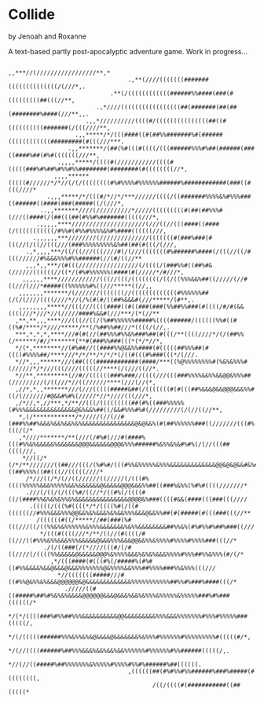 # Collide
by Jenoah and Roxanne

A text-based partly post-apocalyptic adventure game.
Work in progress...
                                                                                                                        
                                                                                                                        
                                                                                                                        
                                              ,,***//(/////////////////**,*                                             
                                      .,**(////(((((((#######((((((((((((((/(///*,.                                     
                                 .**(/((((((((((((######%%####(###(#(((((((((##(((//**,                                 
                             .,*////(((((((((((((((((##(#######(##(##(########%####(///**,,.                            
                          .,,*//////////((((#/(((((((((((((((##((#((((((((((#######(/(((////**,                         
                       .,,*****/*/(((####((#(##%%#######%#(######((((((((((((#########(#(((///***.                      
                     .,,*******/(##(%#(((#((((/(((######%%%#%##(######(###((####%##(#%#(((((((///**,                    
                  .,,,,*****/((((#(///////////((((#(((((###%#%##%#%%#%%########(########(#((((((((//*,                  
                 ,,,,******(((((#//////*/*//(/(/((((((((#%#%%%%#%%%%%%######%############(###((#(((////*                
               .,,,*****/*/(((#/*//*/***//////((((/((#######%%%%&%#%%%###((######((####(###(#####((/(///*,              
             ..,,*******////(//////////*/////(((((((((#(##(##%%%#(///((####(/(##(((##(#%%#%#######(((((///*,            
            .,,,,,****/////////////////////(///((//(((####((####(/(((((((((((/#%%#(#%%#%%%%&%#%####((((((///,           
           .,,,,,,***////////(//////////////(((((((#(###%###(#(((//(/((//(((///(###%%%%%%%%%&%##(##(#(((/(///,          
         .,*,,,,***/((/((///(((////#(/(///(((((((#%######%####(/(((//((/#(((//////#%&&&%%%#%%######(//(#/((//**         
         ,,,*,,***/(#(((/////////////////(/((((/(###%%#((##%#&(//////((((((//((*/(#%#%%%%%%(####(#(/////*/#///*,        
        ,,,,,,****////////////(((//(((/((((((((/((/((%%%&&%##((/////(//#((///(///*#####((%%%%%%#%((///*****((//,,       
       ,,,,,,,*******/(///////(((((((//(((((((((((((#%%%%%%##(/(/(////((((////*//(/%(#(#/((##%&&&#(///*****/(#**,.      
       ,,,,,,,,*****//(((///((((####((#((###(###(%%##%%###(#((((/#/#(&&((((///*///*//(/////####%&&#(///***/(*(//**      
      ,**,**,,,****///(((//((/(%##%%%%%%#####%((((######/((((((%%#((#((%#/****/*////*****/**(/%##%%##///*((((/(//,.     
      ***,*,*,*,****///#(#(//(##%%%#%%&%###%##(#(((/**((((////*/(/(##%%(/******/#//*******(**#(###%%###(((*(*/*//*,     
      */(*,********//(#%##//((####%%@&&%%####(#(((((##%%%##(#((((#%%%%##/****///*/*/**/*/*/*(/((#(((#%###(((*/(///.     
      *//*,,,******///(##((((############(####/***((%@%%%%%%%%#(%&%&%%%#(//////*/*///(((////(((((//****(/(///((//*.     
      *//**,*********(//#//((((((###%###//((((///(((###%%%%&&%%&&@@&%%%##(/////////(/((///*//((//////****(///(//(*,     
      ,//*,*,,*******///(///(((((#####&##(/(((((((#(#(((##%&&&@&&@@@&&&%%#((/(///////#@&&#%#%(/////*//*////(((///*,     
      ,/*//,*,//***,*/**//(((/(((((((((##(#%((###%%%%%(#%%%&&&&&&&&&&&&&&@&%&&%##((/&&#%%%#%#(/////////(/(//((//**,     
       *,(/************/*/////(//(//#(###%%##%&&&%&&%&&%&%&&&&&&&&&&&&&&&@&@&&%(#(##%%%%%%###((///////(((#%(((/(/*      
       ,*////*******/**(///(/#%#(///#(####%(((#%%&%&&&&&%&&&&&&@@@&&&&&&@@@&%%%######%&%%&%&#%#%(/(//(((##((((///,      
        *//((/*(/*/**///////((##///(((/(%#%#/(((#%%&%%%%%&%%%&&&&&&&&&&&&&@@&@&@&&#&%#((##%%%%((##(((//(((((////*       
         /*///((/*/(//((//////((/////(/(((#%((((%%%%%&&&%%%%%&&%&&&&&&@&&&&&@@@&&&%%##((###%&%%(%#%#((((///////*        
         .///(/((/(/(((%#/((//*/((#%(/((((#((/(####%%&%&%&%%&%&&&&&&&&&&&&&&&@@@@&%###((((#&&(####(((###(((////         
          .(((((/(((%#((((*/*/((((%#(/((#((((((//#%%%&&&%%%@@&&%&%&&&%&%&&%%%&&&@&&%%##(#(#####(#(((###(((//**          
            /((((((#((/*****//##(###(%#(((///((/((%%&%&%%%%%%&%%%&&&&&&&%&%%&&&&&&&&##%%&%(#%#%%#%##%###((///           
             */(((#((((///*/**/((//(#((((/#((///((#%%%&%%&&&%%%&&&&&@&&&%%%&&&@@&&%%&%%%%#%%%%#%%%%###(((//*            
              ./(/((###(/(*////(((#/(/#((////(/((((%%&&&&&@&&&&&@@@%&%%%%&&&%&%&%&&&%%%%#%%%##%%&%%%(#/(/*              
                ,*/(((####(#(((#%(/#####%(#%#((#%%&&&&%&&@&&&@&&&%%%%%%%@&%%%%&&%%%##%%%%###%%&%%%(((///                
                  *//(((((((#####///#((#%%@&%%&%&&&@@@@@@&@&&&&&&&&&&&&&%%%%%%%%%%%##%%#%###%####(((/*                  
                    ./////((#((#####%##%#%&%&%&&&&@@@@@@&&&@&&&%&&%&%%%&%%%%%&%%%%%###%#%###((((((/*                    
                       */(*/((((###%#%%##%%%&&&&&&&&&&@@&&&&&&&&&%%%&&&%%%%%%%#%%%#%%%%%###(((((/,                      
                          */(/(((((######%%%&%%&%&@&&&&@&&&&&&&%&%%%#%%%%%%#%%%%%%%%%#(((((#/*,                         
                             */(//((((######%##%%%&&&%&&%&&%&&%%%%%%#%%%%%%#%%######(((((/,.                            
                                 *//(//((#####%##%%%%%%%&%%%%%#%%%%#%%#%######%##((((((.                                
                                      ,((((((##(#%#%%#%%######%###%#####(#((((((((,                                     
                                             /((/((((#(###########((##(((((*                                            
                                                                                                                        
                                                                                                                        
